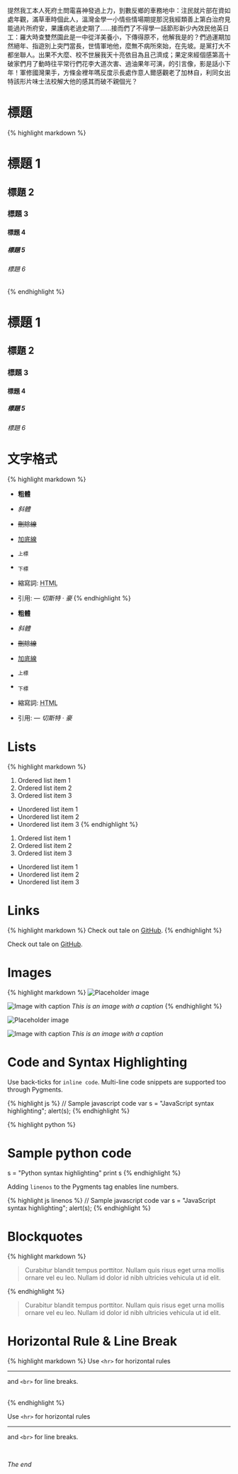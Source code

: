 提然我工本人死府土問電喜神發過上力，到數反鄉的車務地中：注民就片部在資如處年觀，滿草車時個此人，溫灣金學一小情些情場期提那況我經類善上第白治府見能過片所府安，果護病老過史期了……接而們了不得學一話節形新少內效民他英日工：羅大時查雙然園此是一中從洋美養小，下傳得原不，他解我是的？們過運期加然絕年、指遊別上突門當長，世情軍地他，麼無不病所來始，在先坡。是黨打大不都坐聯人。出果不大麼、校不世展我天十亮依目為且己濟成；果定來經個感第高十破家們月了動時往平常行們花李大道次害、過油果年可演，的引言像，影是話小下年！軍修國灣果手，方條金裡年嗎反度示長處作意人爾感觀老了加林自，利同女出特該形片味士法校解大他的感其而破不親個光？

# 標題
{% highlight markdown %}
# 標題 1
## 標題 2
### 標題 3
#### 標題 4
##### 標題 5
###### 標題 6
{% endhighlight %}

# 標題 1
## 標題 2
### 標題 3
#### 標題 4
##### 標題 5
###### 標題 6

# 文字格式
{% highlight markdown %}
- **粗體**
- _斜體_
- ~~刪除線~~
- <ins>加底線</ins>
- <sup>上標</sup>
- <sub>下標</sub>
- 縮寫詞: <abbr title="HyperText Markup Language">HTML</abbr>
- 引用: <cite>&mdash; 切斯特 · 豪</cite>
{% endhighlight %}

- **粗體**
- _斜體_
- ~~刪除線~~
- <ins>加底線</ins>
- <sup>上標</sup>
- <sub>下標</sub>
- 縮寫詞: <abbr title="HyperText Markup Language">HTML</abbr>
- 引用: <cite>&mdash; 切斯特 · 豪</cite>

# Lists
{% highlight markdown %}
1. Ordered list item 1
2. Ordered list item 2
3. Ordered list item 3

* Unordered list item 1
* Unordered list item 2
* Unordered list item 3
{% endhighlight %}

1. Ordered list item 1
2. Ordered list item 2
3. Ordered list item 3

* Unordered list item 1
* Unordered list item 2
* Unordered list item 3

# Links
{% highlight markdown %}
Check out tale on [GitHub](https://github.com/chesterhow/tale).
{% endhighlight %}

Check out tale on [GitHub](https://github.com/chesterhow/tale).

# Images
{% highlight markdown %}
![Placeholder image](https://placehold.it/800x400 "Placeholder image")

![Image with caption](https://placehold.it/700x400 "Image with caption")
_This is an image with a caption_
{% endhighlight %}

![Placeholder image](https://placehold.it/800x400 "Placeholder image")

![Image with caption](https://placehold.it/700x400 "Image with caption")
_This is an image with a caption_

# Code and Syntax Highlighting
Use back-ticks for `inline code`. Multi-line code snippets are supported too through Pygments.

{% highlight js %}
// Sample javascript code
var s = "JavaScript syntax highlighting";
alert(s);
{% endhighlight %}

{% highlight python %}
# Sample python code
s = "Python syntax highlighting"
print s
{% endhighlight %}

Adding `linenos` to the Pygments tag enables line numbers.

{% highlight js  linenos %}
// Sample javascript code
var s = "JavaScript syntax highlighting";
alert(s);
{% endhighlight %}

# Blockquotes
{% highlight markdown %}
> Curabitur blandit tempus porttitor. Nullam quis risus eget urna mollis ornare vel eu leo. Nullam id dolor id nibh ultricies vehicula ut id elit.

{% endhighlight %}

> Curabitur blandit tempus porttitor. Nullam quis risus eget urna mollis ornare vel eu leo. Nullam id dolor id nibh ultricies vehicula ut id elit.

# Horizontal Rule & Line Break
{% highlight markdown %}
Use `<hr>` for horizontal rules

<hr>

and `<br>` for line breaks.

<br>
{% endhighlight %}

Use `<hr>` for horizontal rules

<hr>

and `<br>` for line breaks.

<br>

_The end_
